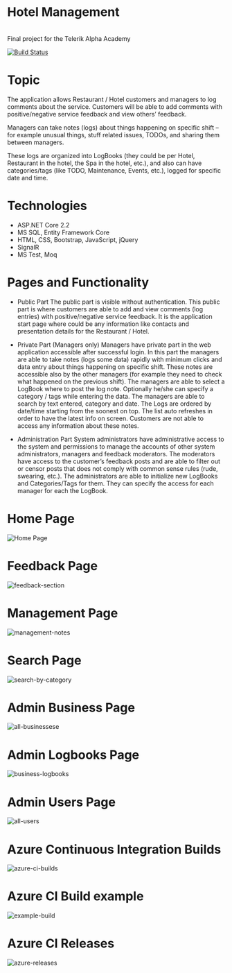 # Hotel Management
<br>
Final project for the Telerik Alpha Academy
<br>


[![Build Status](https://dev.azure.com/ttodorov17116241/HotelManagement3/_apis/build/status/HotelManagement3%20-%20CI?branchName=develop)](https://dev.azure.com/ttodorov17116241/HotelManagement3/_build/latest?definitionId=1&branchName=develop)

# Topic
The application allows Restaurant / Hotel customers and managers to log comments about the service. Customers will be able to add comments with positive/negative service feedback and view others’ feedback.

Managers can take notes (logs) about things happening on specific shift – for example unusual things, stuff related issues, TODOs, and sharing them between managers.

These logs are organized into LogBooks (they could be per Hotel, Restaurant in the hotel, the Spa in the hotel, etc.), and also can have categories/tags (like TODO, Maintenance, Events, etc.), logged for specific date and time.

# Technologies
- ASP.NET Core 2.2 
- MS SQL, Entity Framework Core
- HTML, CSS, Bootstrap, JavaScript, jQuery
- SignalR
- MS Test, Moq

# Pages and Functionality
- Public Part
The public part is visible without authentication.
This public part is where customers are able to add and view comments (log entries) with positive/negative service feedback. It is the application start page where could be any information like contacts and presentation details for the Restaurant / Hotel.

- Private Part (Managers only)
Managers have private part in the web application accessible after successful login.
In this part the managers are able to take notes (logs some data) rapidly with minimum clicks and data entry about things happening on specific shift. These notes are accessible also by the other managers (for example they need to check what happened on the previous shift).
The managers are able to select a LogBook where to post the log note. Optionally he/she can specify a category / tags while entering the data.
The managers are able to search by text entered, category and date. The Logs are ordered by date/time starting from the soonest on top. The list  auto refreshes in order to have the latest info on screen.
Customers are not able to access any information about these notes.

- Administration Part
System administrators have administrative access to the system and permissions to manage the accounts of other system administrators, managers and feedback moderators.
The moderators have access to the customer’s feedback posts and are able to filter out or censor posts that does not comply with common sense rules (rude, swearing, etc.).
The administrators are able to initialize new LogBooks and Categories/Tags for them. They can specify the access for each manager for each the LogBook.



# Home Page
![Home Page](homepage.png)<br>
# Feedback Page
![feedback-section](feedback-section.png)<br>
# Management Page
![management-notes](management-notes.png)<br>
# Search Page
![search-by-category](search-by-category.png)<br>
# Admin Business Page
![all-businessese](all-businesses.png)<br>
# Admin Logbooks Page
![business-logbooks](business-logbooks.png)<br>
# Admin Users Page
![all-users](all-users.png)<br>
# Azure Continuous Integration Builds
![azure-ci-builds](azure-ci-builds.png)<br>
# Azure CI Build example
![example-build](example-build.png)<br>
# Azure CI Releases
![azure-releases](azure-releases.png)<br>
